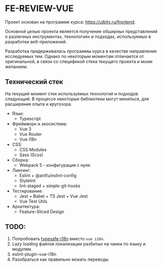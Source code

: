 # FE-REVIEW-VUE

Проект основан на программе курса: https://ulbitv.ru/frontend.

Основной целью проекта является получение обширных представлений о различных инструментах, технологиях и подходах, используемых в разработки веб-приложений.

Разработка придерживалась программы курса в качестве направления исследуемых тем. Однако по некоторым моментам отличается от оригинальной, в связи со спецификой стека текущего проекта и моим желанием.

## Технический стек

На текущий момент стек используемых технологий и подходов следующий. В процессе некоторые библиотеки могут меняться, для расширения опыта и кругозора.

- Язык:
  - Typescript
- Фреймворк и экосистема:
  - Vue 3
  - Vue Router
  - Vue i18n
- CSS:
  - CSS Modules
  - Sass (Scss)
- Сборка:
  - Webpack 5 - конфигурация с нуля.
- Линтинг:
  - Eslint + @antfu/eslint-config
  - Stylelint
  - lint-staged + simple-git-hooks
- Тестирование:
  - Jest + Babel + TS Jest + Vue Jest
  - Vue Test Utils
- Архитектура:
  - Feature-Sliced Design

## TODO:
1. Попробовать [typesafe-i18n](https://github.com/ivanhofer/typesafe-i18n/tree/main/packages/adapter-vue) вместо `vue i18n`.
2. Lazy loading файлов локализации разбитых на чанки по языку и модулям.
3. eslint-plugin-vue-i18n
4. Разобраться как правильно мокать переводы
